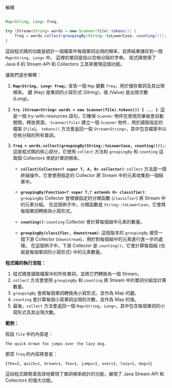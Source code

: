 
解釋
```java

Map<String, Long> freq;

try (Stream<String> words = new Scanner(file).tokens()) {
    freq = words.collect(groupingBy(String::toLowerCase, counting()));
}

```



這段程式碼的功能是統計一個檔案中每個單詞出現的頻率，並將結果儲存到一個 `Map<String, Long>` 中。 
這裡的單詞是指以空格分隔的字串。  程式碼使用了 Java 8 的 Stream API 和 Collectors 工具來實現這個功能。

讓我們逐步解釋：

1. **`Map<String, Long> freq;`**: 宣告一個 `Map` 變數 `freq`，用於儲存單詞及其出現頻率。 鍵 (Key) 是單詞的小寫形式 (String)，值 (Value) 是出現次數 (Long)。

2. **`try (Stream<String> words = new Scanner(file).tokens()) { ... }`**:  這是一個 try-with-resources 語句，它確保 `Scanner` 物件在使用完畢後會自動關閉，釋放資源。 `Scanner(file)` 建立一個 `Scanner` 物件，用於讀取指定的檔案 (`file`)。 `tokens()` 方法會返回一個 `Stream<String>`，其中包含檔案中以空格分隔的所有單詞。

3. **`freq = words.collect(groupingBy(String::toLowerCase, counting()));`**: 這是程式碼的核心部分，它使用 `collect` 方法和 `groupingBy` 和 `counting` 這兩個 Collectors 來統計單詞頻率。

    * **`collect(Collector<? super T, A, R> collector)`**:  `collect` 方法是一個終端操作，它會使用指定的 Collector 將 Stream 中的元素收集到一個結果中。

    * **`groupingBy(Function<? super T,? extends K> classifier)`**:  `groupingBy` Collector 會根據指定的分類函數 (`classifier`) 將 Stream 中的元素分組。 在這個例子中，分類函數是 `String::toLowerCase`，它會將每個單詞轉換為小寫形式。

    * **`counting()`**:  `counting` Collector 會計算每個組中元素的數量。

    * **`groupingBy(classifier, downstream)`**:  這個版本的 `groupingBy` 接受一個下游 Collector (`downstream`)，用於對每個組中的元素進行進一步的處理。 在這個例子中，下游 Collector 是 `counting()`，它會計算每個組 (也就是每個單詞的小寫形式) 中的元素數量。


**程式碼的執行流程：**
1. 程式碼會讀取檔案中的所有單詞，並將它們轉換為一個 Stream。
2. `collect` 方法會使用 `groupingBy` 和 `counting` 將 Stream 中的單詞分組並計算數量。
3. `groupingBy` 會將每個單詞轉換為小寫形式，並作為 Map 的鍵。
4. `counting` 會計算每個小寫單詞出現的次數，並作為 Map 的值。
5. 最後，`collect` 方法會返回一個 `Map<String, Long>`，其中包含每個單詞的小寫形式及其出現次數。


**範例：**

假設 `file` 中的內容是：

```
The quick brown fox jumps over the lazy dog.
```

那麼 `freq` 的內容將會是：

```
{the=2, quick=1, brown=1, fox=1, jumps=1, over=1, lazy=1, dog=1}
```


這段程式碼簡潔高效地實現了單詞頻率統計的功能，展現了 Java Stream API 和 Collectors 的强大功能。


